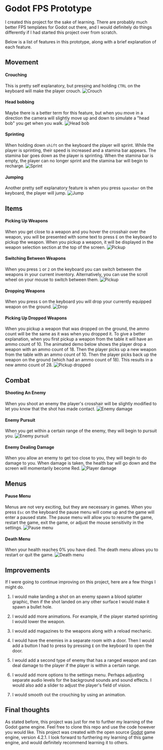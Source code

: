 # Godot FPS Prototype
I created this project for the sake of learning.
There are probably much better FPS templates for Godot out there, and I would definitely do things differently if I had started this project over from scratch.

Below is a list of features in this prototype, along with a brief explanation of each feature.


## Movement

#### Crouching
This is pretty self explanatory, but pressing and holding `CTRL` on the keyboard will make the player crouch.
![Crouch](gifs/Godot_FPS_crouch.gif)

#### Head bobbing
Maybe there is a better term for this feature, but when you move in a direction the camera will slightly move up and down to simulate a "head bob" you get when you walk.
![Head bob](gifs/Godot_FPS_head_bob.gif)

#### Sprinting
When holding down `shift` on the keyboard the player will sprint.
While the player is sprinting, their speed is increased and a stamina bar appears.
The stamina bar goes down as the player is sprinting.
When the stamina bar is empty, the player can no longer sprint and the stamina bar will begin to recharge.
![Sprint](gifs/Godot_FPS_sprint.gif)

#### Jumping
Another pretty self explanatory feature is when you press `spacebar` on the keyboard, the player will jump.
![Jump](gifs/Godot_FPS_jump.gif)


## Items

#### Picking Up Weapons
When you get close to a weapon and you hover the crosshair over the weapon, you will be presented with some text to press `E` on the keyboard to pickup the weapon.
When you pickup a weapon, it will be displayed in the weapon selection section at the top of the screen.
![Pickup](gifs/Godot_FPS_pickup.gif)

#### Switching Between Weapons
When you press `1` or `2` on the keyboard you can switch between the weapons in your current inventory.
Alternatively, you can use the scroll wheel on your mouse to switch between them.
![Pickup](gifs/Godot_FPS_weapon_switch.gif)

#### Dropping Weapons
When you press `G` on the keyboard you will drop your currently equipped weapon on the ground.
![Drop](gifs/Godot_FPS_weapon_drop.gif)

#### Picking Up Dropped Weapons
When you pickup a weapon that was dropped on the ground, the ammo count will be the same as it was when you dropped it.
To give a better explanation, when you first pickup a weapon from the table it will have an ammo count of 10.
The animated demo below shows the player drop a weapon with an ammo count of 18.
Then the player picks up a new weapon from the table with an ammo count of 10.
Then the player picks back up the weapon on the ground (which had an ammo count of 18).
This results in a new ammo count of 28.
![Pickup dropped](gifs/Godot_FPS_pickup_dropped_weapon.gif)


## Combat

#### Shooting An Enemy
When you shoot an enemy the player's crosshair will be slightly modified to let you know that the shot has made contact.
![Enemy damage](gifs/Godot_FPS_damage_enemies.gif)

#### Enemy Pursuit
When you get within a certain range of the enemy, they will begin to pursuit you.
![Enemy pursuit](gifs/Godot_FPS_enemy_chase.gif)

#### Enemy Dealing Damage
When you allow an enemy to get too close to you, they will begin to do damage to you.
When damage is taken, the health bar will go down and the screen will momentarily become Red.
![Player damage](gifs/Godot_FPS_player_damage.gif)


## Menus

#### Pause Menu
Menus are not very exciting, but they are necessary in games.
When you press `Esc` on the keyboard the pause menu will come up and the game will enter a paused state.
The pause menu will allow you to resume the game, restart the game, exit the game, or adjust the mouse sensitivity in the settings.
![Pause menu](gifs/Godot_FPS_pause_menu.gif)

#### Death Menu
When your health reaches 0% you have died.
The death menu allows you to restart or quit the game.
![Death menu](gifs/Godot_FPS_player_death.gif)


## Improvements
If I were going to continue improving on this project, here are a few things I might do.

1. I would make landing a shot on an enemy spawn a blood splatter graphic, then if the shot landed on any other surface I would make it spawn a bullet hole.

2. I would add more animations. For example, if the player started sprinting I would lower the weapon.

3. I would add magazines to the weapons along with a reload mechanic.

4. I would have the enemies in a separate room with a door. Then I would add a button I had to press by pressing `E` on the keyboard to open the door.

5. I would add a second type of enemy that has a ranged weapon and can deal damage to the player if the player is within a certain range.

6. I would add more options to the settings menu. Perhaps adjusting separate audio levels for the background sounds and sound effects. I would also add a slider to adjust the player's field of vision.

7. I would smooth out the crouching by using an animation.


## Final thoughts
As stated before, this project was just for me to further my learning of the Godot game engine. Feel free to clone this repo and use the code however you would like. This project was created with the open source [Godot](https://godotengine.org/) game engine, version 4.2.1. I look forward to furthering my learning of this game engine, and would definitely recommend learning it to others.